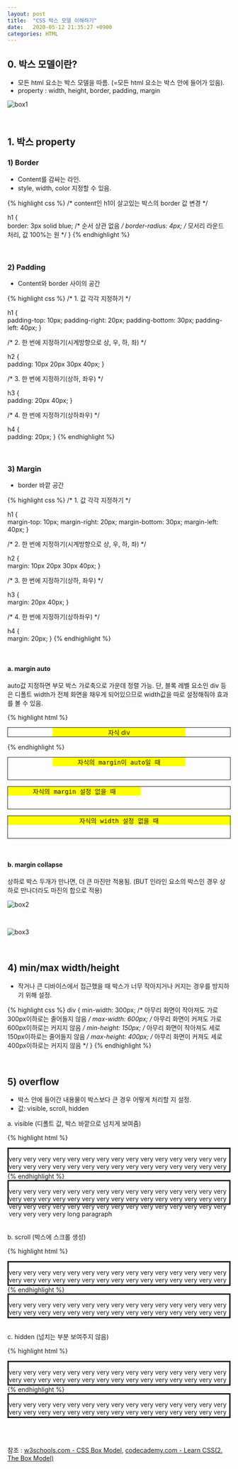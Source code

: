```yaml
---
layout: post
title:  "CSS 박스 모델 이해하기"
date:   2020-05-12 21:35:27 +0900
categories: HTML
---
```


## 0. 박스 모델이란?
- 모든 html 요소는 박스 모델을 따름. (=모든 html 요소는 박스 안에 들어가 있음). 
- property : width, height, border, padding, margin

![box1](/assets/box1.jpg)

<br/>

## 1. 박스 property

### 1) Border
- Content를 감싸는 라인. 
- style, width, color 지정할 수 있음.

{% highlight css %}
/* content인 h1이 살고있는 박스의 border 값 변경 */

h1 {  
    border: 3px solid blue; /* 순서 상관 없음 */
    border-radius: 4px; /* 모서리 라운드 처리, 값 100%는 원 */
}
{% endhighlight %}

<br/>

### 2) Padding
- Content와 border 사이의 공간

{% highlight css %}
/* 1. 값 각각 지정하기 */

h1 {  
    padding-top: 10px;
    padding-right: 20px;
    padding-bottom: 30px;
    padding-left: 40px; 
}

/* 2. 한 번에 지정하기(시계방향으로 상, 우, 하, 좌) */

h2 {  
    padding: 10px 20px 30px 40px; 
}

/* 3. 한 번에 지정하기(상하, 좌우) */

h3 {  
    padding: 20px 40px; 
}

/* 4. 한 번에 지정하기(상하좌우) */

h4 {  
    padding: 20px; 
}
{% endhighlight %}

<br/>

### 3) Margin
- border 바깥 공간

{% highlight css %}
/* 1. 값 각각 지정하기 */

h1 {  
    margin-top: 10px;
    margin-right: 20px;
    margin-bottom: 30px;
    margin-left: 40px; 
}

/* 2. 한 번에 지정하기(시계방향으로 상, 우, 하, 좌) */

h2 {  
    margin: 10px 20px 30px 40px; 
}

/* 3. 한 번에 지정하기(상하, 좌우) */

h3 {  
    margin: 20px 40px; 
}

/* 4. 한 번에 지정하기(상하좌우) */

h4 {  
    margin: 20px; 
}
{% endhighlight %}

<br/>

#### a. margin auto
auto값 지정하면 부모 박스 가로축으로 가운데 정렬 가능. 단, 블록 레벨 요소인 div 등은 디폴트 width가 전체 화면을 채우게 되어있으므로 width값을 따로 설정해줘야 효과를 볼 수 있음.

{% highlight html %}
<!-- 부모인 div container 속 자식 div 가운데 정렬하기 -->

<div style="border: 1px solid">
  <div style="background-color: yellow; width: 300px; margin: auto; 
  text-align: center;">
  자식 div
  </div>
</div>

{% endhighlight %}

<pre><div class="parent" style="border: 1px solid"><div class="child" style="background-color: yellow; width: 300px; margin: auto; text-align: center;">자식의 margin이 auto일 때</div></div></pre>

<pre><div class="parent" style="border: 1px solid"><div class="child" style="background-color: yellow; width: 300px;text-align: center;">자식의 margin 설정 없을 때</div></div></pre>

<pre><div class="parent" style="border: 1px solid"><div class="child" style="background-color: yellow; text-align: center;">자식의 width 설정 없을 때</div></div></pre>

<br/>

#### b. margin collapse
상하로 박스 두개가 만나면, 더 큰 마진만 적용됨. (BUT 인라인 요소의 박스인 경우 상하로 만나더라도 마진의 합으로 적용)

![box2](/assets/box2.jpg)

<br/>

![box3](/assets/box3.jpg)

<br/>

## 4) min/max width/height
- 작거나 큰 디바이스에서 접근했을 때 박스가 너무 작아지거나 커지는 경우를 방지하기 위해 설정.

{% highlight css %}
div {
    min-width: 300px; /* 아무리 화면이 작아져도 가로 300px이하로는 줄어들지 않음 */
    max-width: 600px; /* 아무리 화면이 커져도 가로 600px이하로는 커지지 않음 */
    min-height: 150px; /* 아무리 화면이 작아져도 세로 150px이하로는 줄어들지 않음 */
    max-height: 400px; /* 아무리 화면이 커져도 세로 400px이하로는 커지지 않음 */
}
{% endhighlight %}

<br/>

## 5) overflow
- 박스 안에 들어간 내용물이 박스보다 큰 경우 어떻게 처리할 지 설정.
- 값: visible, scroll, hidden

a. visible (디폴트 값, 박스 바깥으로 넘치게 보여줌)

{% highlight html %}
<head>
<style>
    .parent{
        border: solid;
        height: 50px;
        overflow: visible;
    }
</style>
</head>

<body>
<div class="parent">
  <p class="child">very very very very very very very very very very very very 
  very very very very very very very very very very very very very very very
  very very very very very very very very very very very very very 
  very very very very very very very very verylong paragraph</p>
</div>
</body>
{% endhighlight %}

<div class="parent" style="height: 50px; border: solid; overflow:visible"><p class="child">very very very very very very very very very very very very 
very very very very very very very very very very very very very
very very very very very very very very very very very very very 
very very very very very very very very very very very long paragraph</p></div>

<br/><br/>

b. scroll (박스에 스크롤 생성)

{% highlight html %}
<head>
<style>
    .parent{
        border: solid;
        height: 50px;
        overflow: scroll;
    }
</style>
</head>

<body>
<div class="parent">
  <p class="child">very very very very very very very very very very very very 
  very very very very very very very very very very very very very very very
  very very very very very very very very very very very very very 
  very very very very very very very very verylong paragraph</p>
</div>
</body>
{% endhighlight %}

<div class="parent" style="height: 50px; border: solid; overflow: scroll;"><p class="child">very very very very very very very very very very very very 
very very very very very very very very very very very very very
very very very very very very very very very very very very very 
very very very very very very very very very very very long paragraph</p></div>

<br/>

c. hidden (넘치는 부분 보여주지 않음)

{% highlight html %}
<head>
<style>
    .parent{
        border: solid;
        height: 50px;
        overflow: hidden;
    }
</style>
</head>

<body>
<div class="parent">
  <p class="child">very very very very very very very very very very very very 
  very very very very very very very very very very very very very very very
  very very very very very very very very very very very very very 
  very very very very very very very very verylong paragraph</p>
</div>
</body>
{% endhighlight %}

<div class="parent" style="height: 50px; border: solid; overflow: hidden;"><p class="child">very very very very very very very very very very very very 
very very very very very very very very very very very very very
very very very very very very very very very very very very very 
very very very very very very very very very very very long paragraph</p></div>

<br/><br/>

참조 : [w3schools.com - CSS Box Model](https://www.w3schools.com/css/css_boxmodel.asp), [codecademy.com - Learn CSS(2. The Box Model)](https://www.codecademy.com/learn/learn-css)